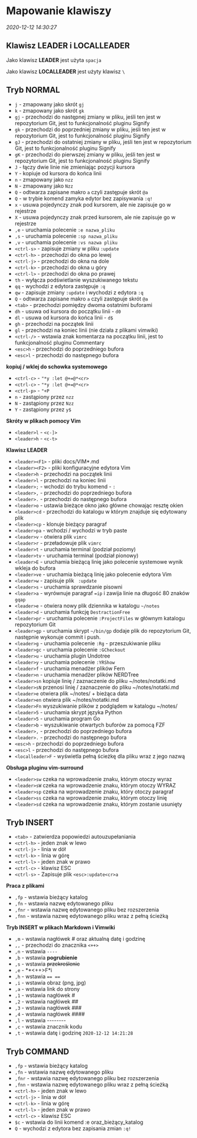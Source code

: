 # Mapowanie klawiszy

*2020-12-12 14:30:27*

## Klawisz LEADER i LOCALLEADER

Jako klawisz **LEADER** jest użyta `spacja`

Jako klawisz **LOCALLEADER** jest użyty klawisz `\`

## Tryb NORMAL

- `j` - zmapowany jako skrót `gj`
- `k` - zmapowany jako skrót `gk`
- `gj` - przechodzi do następnej zmiany w pliku, jeśli ten jest w repozytorium
  Git, jest to funkcjonalność pluginu Signify
- `gk` - przechodzi do poprzedniej zmiany w pliku, jeśli ten jest w repozytorium
  Git, jest to funkcjonalność pluginu Signify
- `gJ` - przechodzi do ostatniej zmiany w pliku, jeśli ten jest w repozytorium
  Git, jest to funkcjonalność pluginu Signify
- `gK` - przechodzi do pierwszej zmiany w pliku, jeśli ten jest w repozytorium
  Git, jest to funkcjonalność pluginu Signify
- `J` - łączy dwie linie nie zmieniając pozycji kursora
- `Y` - kopiuje od kursora do końca linii
- `n` - zmapowany jako `nzz`
- `N` - zmapowany jako `Nzz`
- `Q` - odtwarza zapisane makro `a` czyli zastępuje skrót `@a`
- `Q` - w trybie komend zamyka edytor bez zapisywania `:q!`
- `x` - usuwa pojedynczy znak pod kursorem, ale nie zapisuje go w rejestrze
- `X` - usuwa pojedynczy znak przed kursorem, ale nie zapisuje go w rejestrze
- `,e` - uruchamia polecenie `:e nazwa_pliku`
- `,s` - uruchamia polecenie `:sp nazwa_pliku`
- `,v` - uruchamia polecenie `:vs nazwa pliku`
- `<ctrl-s>` - zapisuje zmiany w pliku `:update`
- `<ctrl-h>` - przechodzi do okna po lewej
- `<ctrl-j>` - przechodzi do okna na dole
- `<ctrl-k>` - przechodzi do okna u góry
- `<ctrl-l>` - przechodzi do okna po prawej
- `th` - wyłącza podświetlanie wyszukiwanego tekstu
- `qq` - wychodzi z edytora zastępuje `:q`
- `qw` - zapisuje zmiany `:update` i wychodzi z edytora `:q`
- `Q` - odtwarza zapisane makro `a` czyli zastępuje skrót `@a`
- `<tab>` - przechodzi pomiędzy dwoma ostatnimi buforami
- `dh` - usuwa od kursora do początku linii - `d0`
- `dl` - usuwa od kursora do końca linii - `d$`
- `gh` - przechodzi na początek linii
- `gl` - przechodzi na koniec linii (nie działa z plikami vimwiki)
- `<ctrl-/>` - wstawia znak komentarza na początku linii, jest to
  funkcjonalność pluginu Commentary
- `<esc>h` - przechodzi do poprzedniego bufora
- `<esc>l` - przechodzi do następnego bufora

**kopiuj / wklej do schowka systemowego**

- `<ctrl-c>` - `"*y :let @+=@*<cr>`
- `<ctrl-c>` - `"*y :let @+=@*<cr>`
- `<ctrl-p>` - `"+P`
- `n` - zastąpiony przez `nzz`
- `N` - zastąpiony przez `Nzz`
- `Y` - zastąpiony przez `y$`

**Skróty w plikach pomocy Vim**

- `<leader>l` - `<c-]>`
- `<leader>h` - `<c-t>`

**Klawisz LEADER**

- `<leader><F1>` - pliki docs/VIM*.md
- `<leader><F2>` - pliki konfiguracyjne edytora Vim
- `<leader>h` - przechodzi na początek linii
- `<leader>l` - przechodzi na koniec linii
- `<leader>;` - wchodzi do trybu komend - `:`
- `<leader>,` - przechodzi do poprzedniego bufora
- `<leader>.` - przechodzi do następnego bufora
- `<leader>o` - ustawia bieżące okno jako główne chowając resztę okien
- `<leader>cd` - przechodzi do katalogu w którym znajduje się edytowany plik
- `<leader>cp` - klonuje bieżący paragraf
- `<leader>pa` - wchodzi / wychodzi w tryb paste
- `<leader>v` - otwiera plik `vimrc`
- `<leader>r` - przeładowuje plik `vimrc`
- `<leader>t` - uruchamia terminal (podział poziomy)
- `<leader>tv` - uruchamia terminal (podział pionowy)
- `<leader>E` - uruchamia bieżącą linię jako polecenie systemowe wynik wkleja do bufora
- `<leader>ve` - uruchamia bieżącą linię jako polecenie edytora Vim
- `<leader>w` - zapisuje plik ` :update`
- `<leader>s` - uruchamia sprawdzanie pisowni
- `<leader>a` - wyrównuje paragraf `=ip` i zawija linie na długość 80 znaków `gqap`
- `<leader>e` - otwiera nowy plik dziennika w katalogu `~/notes`
- `<leader>d` - uruchamia funkcję `DestractionFree`
- `<leader>pr` - uruchamia polecenie `:ProjectFiles` w głównym katalogu repozytorium Git
- `<leader>gp` - uruchamia skrypt `~/bin/gp` dodaje plik do repozytorium Git,
  następnie wykonuje commit i push.
- `<leader>g` - uruchamia polecenie `:Rg` - przeszukiwanie pliku
- `<leader>gc` - uruchamia polecenie `:GCheckout`
- `<leader>u` - uruchamia plugin Undotree
- `<leader>y` - uruchamia polecenie `:YRShow`
- `<leader>f` - uruchamia menadżer plików Fern
- `<leader>n` - uruchamia menadżer plików NERDTree
- `<leader>sn` kopiuje linię / zaznaczenie do pliku ~/notes/notatki.md
- `<leader>sN` przenosi linię / zaznaczenie do pliku ~/notes/notatki.md
- `<leader>e` otwiera plik ~/notes/ + bieżąca data
- `<leader>en` otwiera plik ~/notes/notatki.md
- `<leader>Fn` wyszukiwanie plików z podglądem w katalogu ~/notes/
- `<leader>5` - uruchamia skrypt języka Python
- `<leader>5` - uruchamia program Go
- `<leader>b` - wyszukiwanie otwartych buforów za pomocą FZF
- `<leader>,` - przechodzi do poprzedniego bufora
- `<leader>.` - przechodzi do następnego bufora
- `<esc>h` - przechodzi do poprzedniego bufora
- `<esc>l` - przechodzi do następnego bufora
- `<localleader>F` - wyświetla pełną ścieżkę dla pliku wraz z jego nazwą

**Obsługa pluginu vim-surround**

- `<leader>sw` czeka na wprowadzenie znaku, którym otoczy wyraz
- `<leader>sW` czeka na wprowadzenie znaku, którym otoczy WYRAZ
- `<leader>sp` czeka na wprowadzenie znaku, który otoczy paragraf
- `<leader>ss` czeka na wprowadzenie znaku, którym otoczy linię
- `<leader>sd` czeka na wprowadzenie znaku, którym zostanie usunięty

## Tryb INSERT

- `<tab>` - zatwierdza popowiedzi autouzupełaniania
- `<ctrl-h>` - jeden znak w lewo
- `<ctrl-j>` - linia w dół
- `<ctrl-k>` - linia w górę
- `<ctrl-l>` - jeden znak w prawo
- `<ctrl-c>` - klawisz ESC
- `<ctrl-s>` - Zapisuje plik `<esc>:update<cr>a`

**Praca z plikami**

- `,fp` - wstawia bieżący katalog
- `,fn` - wstawia nazwę edytowanego pliku
- `,fnr` - wstawia nazwę edytowanego pliku bez rozszerzenia
- `,fnn` - wstawia nazwę edytowanego pliku wraz z pełną ścieżką

**Tryb INSERT w plikach Markdown i Vimwiki**

- `,m` - wstawia nagłówek # oraz aktualną datę i godzinę
- `,,` - przechodzi do znacznika `<++>`
- `,n` - wstawia `----`
- `,b` - wstawia **pogrubienie**
- `,s` - wstawia ~~przekreślenie~~
- `,e` - **<++><esc>F*i
- `,h` - wstawia `== ==`
- `,i` - wstawia obraz (png, jpg)
- `,a` - wstawia link do strony
- `,1` - wstawia nagłówek #
- `,2` - wstawia nagłówek ##
- `,3` - wstawia nagłówek ###
- `,4` - wstawia nagłówek ####
- `,l` - wstawia --------
- `,c` - wstawia znacznik kodu
- `,t` - wstawia datę i godzinę `2020-12-12 14:21:28`

## Tryb COMMAND

- `,fp` - wstawia bieżący katalog
- `,fn` - wstawia nazwę edytowanego pliku
- `,fnr` - wstawia nazwę edytowanego pliku bez rozszerzenia
- `,fnn` - wstawia nazwę edytowanego pliku wraz z pełną ścieżką
- `<ctrl-h>` - jeden znak w lewo
- `<ctrl-j>` - linia w dół
- `<ctrl-k>` - linia w górę
- `<ctrl-l>` - jeden znak w prawo
- `<ctrl-c>` - klawisz ESC
- `$c` - wstawia do linii komend :e oraz_bieżący_katalog
- `Q` - wychodzi z edytora bez zapisania zmian `:q!`

